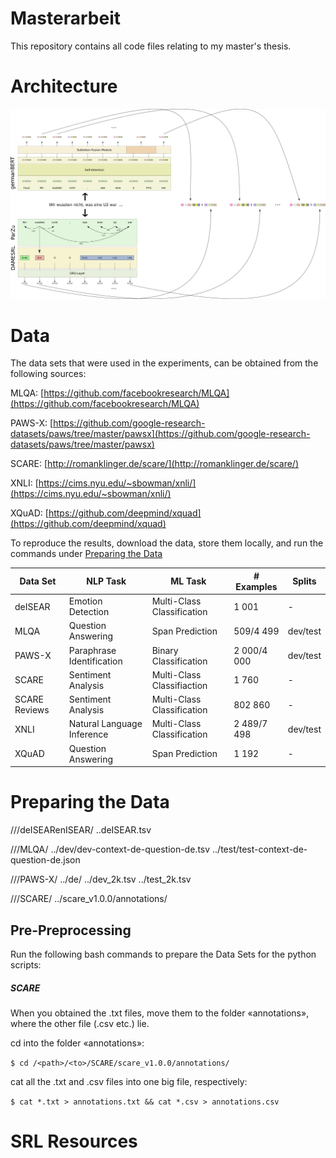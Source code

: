 # Masterarbeit

This repository contains all code files relating to my master's thesis.

# Architecture

![GLIBERT Architecture](/thesis/clvorlage/images/architecture.png)

# Data

The data sets that were used in the experiments, can be obtained from the following sources:

MLQA: [https://github.com/facebookresearch/MLQA](https://github.com/facebookresearch/MLQA)

PAWS-X: [https://github.com/google-research-datasets/paws/tree/master/pawsx](https://github.com/google-research-datasets/paws/tree/master/pawsx)

SCARE: [http://romanklinger.de/scare/](http://romanklinger.de/scare/)

XNLI: [https://cims.nyu.edu/~sbowman/xnli/](https://cims.nyu.edu/~sbowman/xnli/)

XQuAD: [https://github.com/deepmind/xquad](https://github.com/deepmind/xquad)

To reproduce the results, download the data, store them locally, and run the commands under [Preparing the Data](#preparing-the-data)

| Data Set | NLP Task | ML Task | \# Examples | Splits |
| -------- | -------- | ------- | ----------- | ------ |
| deISEAR |  Emotion Detection | Multi-Class Classification  | 1 001 | - |
| MLQA | Question Answering | Span Prediction | 509/4 499 | dev/test |
| PAWS-X | Paraphrase Identification | Binary Classification | 2 000/4 000 | dev/test |
| SCARE | Sentiment Analysis | Multi-Class Classifiaction | 1 760 | - |
| SCARE Reviews |  Sentiment Analysis | Multi-Class Classification | 802 860 | - |
| XNLI | Natural Language Inference | Multi-Class Classification |  2 489/7 498 | dev/test |
| XQuAD | Question Answering | Span Prediction |  1 192 | - |

# Preparing the Data

/<path>/<to>/deISEARenISEAR/
		..deISEAR.tsv

/<path>/<to>/MLQA/
		../dev/dev-context-de-question-de.tsv
		../test/test-context-de-question-de.json

/<path>/<to>/PAWS-X/
		../de/
			../dev_2k.tsv
			../test_2k.tsv	

/<path>/<to>/SCARE/
		../scare_v1.0.0/annotations/


## Pre-Preprocessing

Run the following bash commands to prepare the Data Sets for the python scripts:

##### SCARE

When you obtained the .txt files, move them to the folder «annotations», where the other file (.csv etc.) lie.

cd into the folder «annotations»:

`$ cd /<path>/<to>/SCARE/scare_v1.0.0/annotations/`

cat all the .txt and .csv files into one big file, respectively:

`$ cat *.txt > annotations.txt && cat *.csv > annotations.csv`




# SRL Resources
